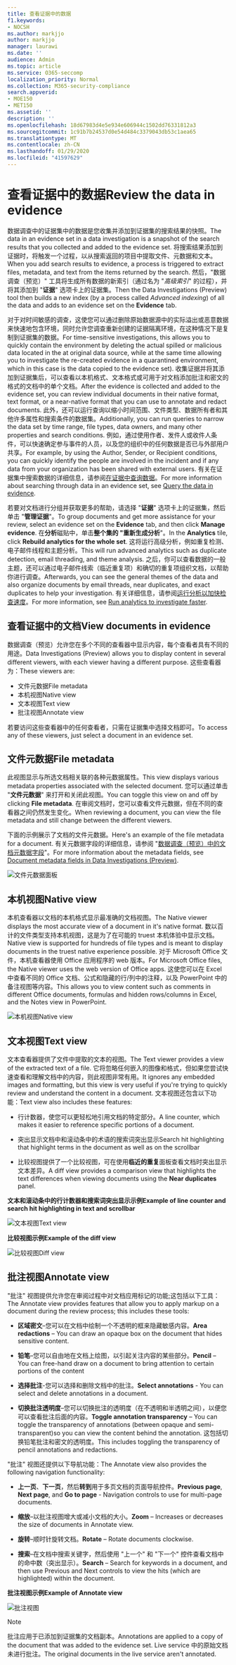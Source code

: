 ```yaml
---
title: 查看证据中的数据
f1.keywords:
- NOCSH
ms.author: markjjo
author: markjjo
manager: laurawi
ms.date: ''
audience: Admin
ms.topic: article
ms.service: O365-seccomp
localization_priority: Normal
ms.collection: M365-security-compliance
search.appverid:
- MOE150
- MET150
ms.assetid: ''
description: ''
ms.openlocfilehash: 18d67983d4e5e934e606944c1502dd76331812a3
ms.sourcegitcommit: 1c91b7b24537d0e54d484c3379043db53c1aea65
ms.translationtype: MT
ms.contentlocale: zh-CN
ms.lasthandoff: 01/29/2020
ms.locfileid: "41597629"
---
```

# <a name="review-the-data-in-evidence"></a><span data-ttu-id="76c2b-102">查看证据中的数据</span><span class="sxs-lookup"><span data-stu-id="76c2b-102">Review the data in evidence</span></span>

<span data-ttu-id="76c2b-103">数据调查中的证据集中的数据是您收集并添加到证据集的搜索结果的快照。</span><span class="sxs-lookup"><span data-stu-id="76c2b-103">The data in an evidence set in a data investigation is a snapshot of the search results that you collected and added to the evidence set.</span></span> <span data-ttu-id="76c2b-104">将搜索结果添加到证据时，将触发一个过程，以从搜索返回的项目中提取文件、元数据和文本。</span><span class="sxs-lookup"><span data-stu-id="76c2b-104">When you add search results to evidence, a process is triggered to extract files, metadata, and text from the items returned by the search.</span></span> <span data-ttu-id="76c2b-105">然后，"数据调查（预览）" 工具将生成所有数据的新索引（通过名为 "*高级索引*" 的过程），并将其添加到 "**证据**" 选项卡上的证据集。</span><span class="sxs-lookup"><span data-stu-id="76c2b-105">Then the Data Investigations (Preview) tool then builds a new index (by a process called *Advanced indexing*) of all the data and adds to an evidence set on the **Evidence** tab.</span></span> 

<span data-ttu-id="76c2b-106">对于对时间敏感的调查，这使您可以通过删除原始数据源中的实际溢出或恶意数据来快速地包含环境，同时允许您调查重新创建的证据隔离环境，在这种情况下是复制到证据集的数据。</span><span class="sxs-lookup"><span data-stu-id="76c2b-106">For time-sensitive investigations, this allows you to quickly contain the environment by deleting the actual spilled or malicious data located in the at original data source, while at the same time allowing you to investigate the re-created evidence in a quarantined environment, which in this case is the data copied to the evidence set).</span></span> <span data-ttu-id="76c2b-107">收集证据并将其添加到证据集后，可以查看以本机格式、文本格式或可用于对文档添加批注和密文的格式的文档中的单个文档。</span><span class="sxs-lookup"><span data-stu-id="76c2b-107">After the evidence is collected and added to the evidence set, you can review individual documents in their native format, text format, or a near-native format that you can use to annotate and redact documents.</span></span> <span data-ttu-id="76c2b-108">此外，还可以运行查询以缩小时间范围、文件类型、数据所有者和其他许多属性和搜索条件的数据集。</span><span class="sxs-lookup"><span data-stu-id="76c2b-108">Additionally, you can run queries to narrow the data set by time range, file types, data owners, and many other properties and search conditions.</span></span> <span data-ttu-id="76c2b-109">例如，通过使用作者、发件人或收件人条件，可以快速确定参与事件的人员，以及您的组织中的任何数据是否已与外部用户共享。</span><span class="sxs-lookup"><span data-stu-id="76c2b-109">For example, by using the Author, Sender, or Recipient conditions, you can quickly identify the people are involved in the incident and if any data from your organization has been shared with external users.</span></span> <span data-ttu-id="76c2b-110">有关在证据集中搜索数据的详细信息，请参阅[在证据中查询数据](evidence-query.md)。</span><span class="sxs-lookup"><span data-stu-id="76c2b-110">For more information about searching through data in an evidence set, see [Query the data in evidence](evidence-query.md).</span></span>

<span data-ttu-id="76c2b-111">若要对文档进行分组并获取更多的帮助，请选择 "**证据**" 选项卡上的证据集，然后单击 "**管理证据**"。</span><span class="sxs-lookup"><span data-stu-id="76c2b-111">To group documents and get more assistance for your review, select an evidence set on the **Evidence** tab, and then click **Manage evidence**.</span></span> <span data-ttu-id="76c2b-112">在**分析**磁贴中，单击**整个集的 "重新生成分析**"。</span><span class="sxs-lookup"><span data-stu-id="76c2b-112">In the **Analytics** tile, click **Rebuild analytics for the whole set**.</span></span> <span data-ttu-id="76c2b-113">这将运行高级分析，例如重复检测、电子邮件线程和主题分析。</span><span class="sxs-lookup"><span data-stu-id="76c2b-113">This will run advanced analytics such as duplicate detection, email threading, and theme analysis.</span></span> <span data-ttu-id="76c2b-114">之后，你可以查看数据的一般主题，还可以通过电子邮件线索（临近重复项）和确切的重复项组织文档，以帮助你进行调查。</span><span class="sxs-lookup"><span data-stu-id="76c2b-114">Afterwards, you can see the general themes of the data and also organize documents by email threads, near duplicates, and exact duplicates to help your investigation.</span></span> <span data-ttu-id="76c2b-115">有关详细信息，请参阅[运行分析以加快检查速度](run-analytics-to-investigate-faster.md)。</span><span class="sxs-lookup"><span data-stu-id="76c2b-115">For more information, see [Run analytics to investigate faster](run-analytics-to-investigate-faster.md).</span></span>

## <a name="view-documents-in-evidence"></a><span data-ttu-id="76c2b-116">查看证据中的文档</span><span class="sxs-lookup"><span data-stu-id="76c2b-116">View documents in evidence</span></span>

<span data-ttu-id="76c2b-117">数据调查（预览）允许您在多个不同的查看器中显示内容，每个查看者具有不同的用途。</span><span class="sxs-lookup"><span data-stu-id="76c2b-117">Data Investigations (Preview) allows you to display content in several different viewers, with each viewer having a different purpose.</span></span> <span data-ttu-id="76c2b-118">这些查看器为：</span><span class="sxs-lookup"><span data-stu-id="76c2b-118">These viewers are:</span></span>

- <span data-ttu-id="76c2b-119">文件元数据</span><span class="sxs-lookup"><span data-stu-id="76c2b-119">File metadata</span></span>
- <span data-ttu-id="76c2b-120">本机视图</span><span class="sxs-lookup"><span data-stu-id="76c2b-120">Native view</span></span>
- <span data-ttu-id="76c2b-121">文本视图</span><span class="sxs-lookup"><span data-stu-id="76c2b-121">Text view</span></span>
- <span data-ttu-id="76c2b-122">批注视图</span><span class="sxs-lookup"><span data-stu-id="76c2b-122">Annotate view</span></span>

<span data-ttu-id="76c2b-123">若要访问这些查看器中的任何查看者，只需在证据集中选择文档即可。</span><span class="sxs-lookup"><span data-stu-id="76c2b-123">To access any of these viewers, just select a document in an evidence set.</span></span>

## <a name="file-metadata"></a><span data-ttu-id="76c2b-124">文件元数据</span><span class="sxs-lookup"><span data-stu-id="76c2b-124">File metadata</span></span>

<span data-ttu-id="76c2b-125">此视图显示与所选文档相关联的各种元数据属性。</span><span class="sxs-lookup"><span data-stu-id="76c2b-125">This view displays various metadata properties associated with the selected document.</span></span> <span data-ttu-id="76c2b-126">您可以通过单击 "**文件元数据**" 来打开和关闭此视图。</span><span class="sxs-lookup"><span data-stu-id="76c2b-126">You can toggle this view on and off by clicking **File metadata**.</span></span> <span data-ttu-id="76c2b-127">在审阅文档时，您可以查看文件元数据，但在不同的查看器之间仍然发生变化。</span><span class="sxs-lookup"><span data-stu-id="76c2b-127">When reviewing a document, you can view the file metadata and still change between the different viewers.</span></span>

<span data-ttu-id="76c2b-128">下面的示例展示了文档的文件元数据。</span><span class="sxs-lookup"><span data-stu-id="76c2b-128">Here's an example of the file metadata for a document.</span></span> <span data-ttu-id="76c2b-129">有关元数据字段的详细信息，请参阅 "[数据调查（预览）中的文档元数据字段](document-metadata-fields.md)"。</span><span class="sxs-lookup"><span data-stu-id="76c2b-129">For more information about the metadata fields, see [Document metadata fields in Data Investigations (Preview)](document-metadata-fields.md).</span></span>

![文件元数据面板](media/Reviewimage2.png)

## <a name="native-view"></a><span data-ttu-id="76c2b-131">本机视图</span><span class="sxs-lookup"><span data-stu-id="76c2b-131">Native view</span></span>

<span data-ttu-id="76c2b-132">本机查看器以文档的本机格式显示最准确的文档视图。</span><span class="sxs-lookup"><span data-stu-id="76c2b-132">The Native viewer displays the most accurate view of a document in it's native format.</span></span> <span data-ttu-id="76c2b-133">数以百计的文件类型支持本机视图，这是为了在可能的 truest 本机体验中显示文档。</span><span class="sxs-lookup"><span data-stu-id="76c2b-133">Native view is supported for hundreds of file types and is meant to display documents in the truest native experience possible.</span></span> <span data-ttu-id="76c2b-134">对于 Microsoft Office 文件，本机查看器使用 Office 应用程序的 web 版本。</span><span class="sxs-lookup"><span data-stu-id="76c2b-134">For Microsoft Office files, the Native viewer uses the web version of Office apps.</span></span> <span data-ttu-id="76c2b-135">这使您可以在 Excel 中查看不同的 Office 文档、公式和隐藏的行/列中的注释，以及 PowerPoint 中的备注视图等内容。</span><span class="sxs-lookup"><span data-stu-id="76c2b-135">This allows you to view content such as comments in different Office documents, formulas and hidden rows/columns in Excel, and the Notes view in PowerPoint.</span></span>

![<span data-ttu-id="76c2b-136">本机视图</span><span class="sxs-lookup"><span data-stu-id="76c2b-136">Native view</span></span>
](media/Reviewimage3.png)

## <a name="text-view"></a><span data-ttu-id="76c2b-137">文本视图</span><span class="sxs-lookup"><span data-stu-id="76c2b-137">Text view</span></span>

<span data-ttu-id="76c2b-138">文本查看器提供了文件中提取的文本的视图。</span><span class="sxs-lookup"><span data-stu-id="76c2b-138">The Text viewer provides a view of the extracted text of a file.</span></span> <span data-ttu-id="76c2b-139">它将忽略任何嵌入的图像和格式，但如果您尝试快速查看和理解文档中的内容，则此视图非常有用。</span><span class="sxs-lookup"><span data-stu-id="76c2b-139">It ignores any embedded images and formatting, but this view is very useful if you're trying to quickly review and understand the content in a document.</span></span> <span data-ttu-id="76c2b-140">文本视图还包含以下功能：</span><span class="sxs-lookup"><span data-stu-id="76c2b-140">Text view also includes these features:</span></span>

  - <span data-ttu-id="76c2b-141">行计数器，使您可以更轻松地引用文档的特定部分。</span><span class="sxs-lookup"><span data-stu-id="76c2b-141">A line counter, which makes it easier to reference specific portions of a document.</span></span>

  - <span data-ttu-id="76c2b-142">突出显示文档中和滚动条中的术语的搜索词突出显示</span><span class="sxs-lookup"><span data-stu-id="76c2b-142">Search hit highlighting that highlight terms in the document as well as on the scrollbar</span></span>

  - <span data-ttu-id="76c2b-143">比较视图提供了一个比较视图，可在使用**临近的重复**面板查看文档时突出显示文本差异。</span><span class="sxs-lookup"><span data-stu-id="76c2b-143">A diff view provides a comparison view that highlights the text differences when viewing documents using the **Near duplicates** panel.</span></span>

<span data-ttu-id="76c2b-144">**文本和滚动条中的行计数器和搜索词突出显示示例**</span><span class="sxs-lookup"><span data-stu-id="76c2b-144">**Example of line counter and search hit highlighting in text and scrollbar**</span></span>

![<span data-ttu-id="76c2b-145">文本视图</span><span class="sxs-lookup"><span data-stu-id="76c2b-145">Text view</span></span>
](media/Reviewimage4.png)

<span data-ttu-id="76c2b-146">**比较视图示例**</span><span class="sxs-lookup"><span data-stu-id="76c2b-146">**Example of the diff view**</span></span>

![<span data-ttu-id="76c2b-147">比较视图</span><span class="sxs-lookup"><span data-stu-id="76c2b-147">Diff view</span></span>
](media/Reviewimage5.png)

## <a name="annotate-view"></a><span data-ttu-id="76c2b-148">批注视图</span><span class="sxs-lookup"><span data-stu-id="76c2b-148">Annotate view</span></span>

<span data-ttu-id="76c2b-149">"批注" 视图提供允许您在审阅过程中对文档应用标记的功能;这包括以下工具：</span><span class="sxs-lookup"><span data-stu-id="76c2b-149">The Annotate view provides features that allow you to apply markup on a document during the review process; this  includes these tools:</span></span>

  - <span data-ttu-id="76c2b-150">**区域密文**–您可以在文档中绘制一个不透明的框来隐藏敏感内容。</span><span class="sxs-lookup"><span data-stu-id="76c2b-150">**Area redactions** – You can draw an opaque box on the document that hides sensitive content.</span></span>

  - <span data-ttu-id="76c2b-151">**铅笔**–您可以自由地在文档上绘图，以引起关注内容的某些部分。</span><span class="sxs-lookup"><span data-stu-id="76c2b-151">**Pencil** – You can free-hand draw on a document to bring attention to certain portions of the content</span></span>

  - <span data-ttu-id="76c2b-152">**选择批注**-您可以选择和删除文档中的批注。</span><span class="sxs-lookup"><span data-stu-id="76c2b-152">**Select annotations** - You can select and delete annotations in a document.</span></span>

  - <span data-ttu-id="76c2b-153">**切换批注透明度**–您可以切换批注的透明度（在不透明和半透明之间），以便您可以查看批注后面的内容。</span><span class="sxs-lookup"><span data-stu-id="76c2b-153">**Toggle annotation transparency** – You can toggle the transparency of annotations (between opaque and semi-transparent)so you can view the content behind the annotation.</span></span> <span data-ttu-id="76c2b-154">这包括切换铅笔批注和密文的透明度。</span><span class="sxs-lookup"><span data-stu-id="76c2b-154">This includes toggling the transparency of pencil annotations and redactions.</span></span>

<span data-ttu-id="76c2b-155">"批注" 视图还提供以下导航功能：</span><span class="sxs-lookup"><span data-stu-id="76c2b-155">The Annotate view also provides the following navigation functionality:</span></span>

  - <span data-ttu-id="76c2b-156">**上一页**、**下一页**，然后**转到**用于多页文档的页面导航控件。</span><span class="sxs-lookup"><span data-stu-id="76c2b-156">**Previous page**, **Next page**, and **Go to page** - Navigation controls to use for multi-page documents.</span></span>

  - <span data-ttu-id="76c2b-157">**缩放**–以批注视图增大或减小文档的大小。</span><span class="sxs-lookup"><span data-stu-id="76c2b-157">**Zoom** – Increases or decreases the size of documents in Annotate view.</span></span>

  - <span data-ttu-id="76c2b-158">**旋转**–顺时针旋转文档。</span><span class="sxs-lookup"><span data-stu-id="76c2b-158">**Rotate** – Rotate documents clockwise.</span></span>

  - <span data-ttu-id="76c2b-159">**搜索**–在文档中搜索关键字，然后使用 "上一个" 和 "下一个" 控件查看文档中的命中数（突出显示）。</span><span class="sxs-lookup"><span data-stu-id="76c2b-159">**Search** – Search for keywords in a document, and then use Previous and Next controls to view the hits (which are highlighted) within the document.</span></span>

<span data-ttu-id="76c2b-160">**批注视图示例**</span><span class="sxs-lookup"><span data-stu-id="76c2b-160">**Example of Annotate view**</span></span>

![批注视图](media/Reviewimage1.png)

> [!NOTE]
> <span data-ttu-id="76c2b-162">批注应用于已添加到证据集的文档副本。</span><span class="sxs-lookup"><span data-stu-id="76c2b-162">Annotations are applied to a copy of the document that was added to the evidence set.</span></span> <span data-ttu-id="76c2b-163">Live service 中的原始文档未进行批注。</span><span class="sxs-lookup"><span data-stu-id="76c2b-163">The original documents in the live service aren't annotated.</span></span>
